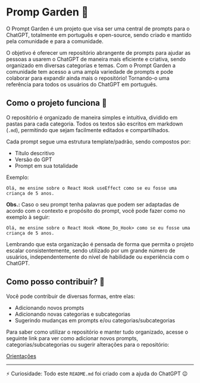 # Promp Garden 🏡

O Prompt Garden é um projeto que visa ser uma central de prompts para o ChatGPT, totalmente em português e open-source, sendo criado e mantido pela comunidade e para a comunidade.

O objetivo é oferecer um repositório abrangente de prompts para ajudar as pessoas a usarem o ChatGPT de maneira mais eficiente e criativa, sendo organizado em diversas categorias e temas. Com o Prompt Garden a comunidade tem acesso a uma ampla variedade de prompts e pode colaborar para expandir ainda mais o repositório! Tornando-o uma referência para todos os usuários do ChatGPT em português.

## Como o projeto funciona 🤔

O repositório é organizado de maneira simples e intuitiva, dividido em pastas para cada categoria. Todos os textos são escritos em markdown (`.md`), permitindo que sejam facilmente editados e compartilhados.

Cada prompt segue uma estrutura template/padrão, sendo compostos por:

- Título descritivo
- Versão do GPT
- Prompt em sua totalidade

Exemplo:

```
Olá, me ensine sobre o React Hook useEffect como se eu fosse uma criança de 5 anos.
```

**Obs.:** Caso o seu prompt tenha palavras que podem ser adaptadas de acordo com o contexto e propósito do prompt, você pode fazer como no exemplo à seguir:

```
Olá, me ensine sobre o React Hook <Nome_Do_Hook> como se eu fosse uma criança de 5 anos.
```

Lembrando que esta organização é pensada de forma que permita o projeto escalar consistentemente, sendo utilizado por um grande número de usuários, independentemente do nível de habilidade ou experiência com o ChatGPT.

## Como posso contribuir? 🤝

Você pode contribuir de diversas formas, entre elas:

- Adicionando novos prompts
- Adicionando novas categorias e subcategorias
- Sugerindo mudanças em prompts e/ou categorias/subcategorias

Para saber como utilizar o repositório e manter tudo organizado, acesse o seguinte link para ver como adicionar novos prompts, categorias/subcategorias ou sugerir alterações para o repositório:

[Orientações](https://github.com/H3rmel/prompt-garden/tree/main/orientações)

---

⚡ Curiosidade: Todo este `README.md` foi criado com a ajuda do ChatGPT 😉
